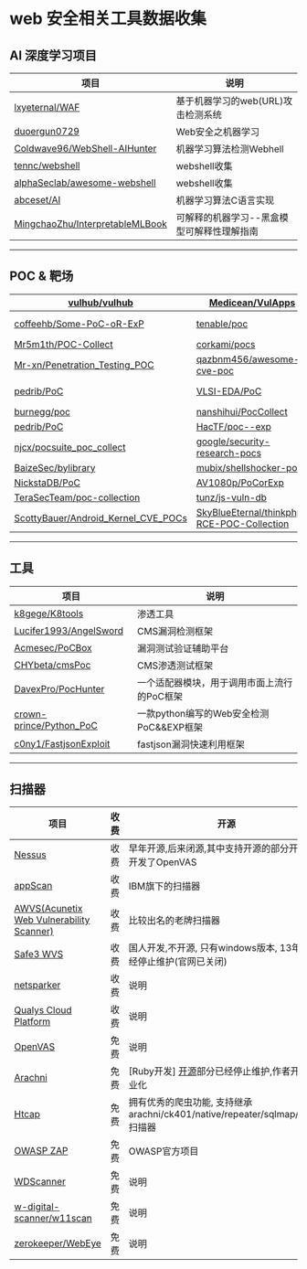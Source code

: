 # web 安全相关工具数据收集

## AI 深度学习项目

| 项目                                                                                    | 说明                                   |
| ------------------------------------------------------------------------------------- | ---------------------------------------- |
| [lxyeternal/WAF](https://github.com/lxyeternal/WAF)                                   | 基于机器学习的web(URL)攻击检测系统        |
| [duoergun0729 ](https://github.com/duoergun0729)                                      | Web安全之机器学习                         |
| [Coldwave96/WebShell-AIHunter](https://github.com/Coldwave96/WebShell-AIHunter)       | 机器学习算法检测Webhell                   |
| [tennc/webshell](https://github.com/tennc/webshell)                                   | webshell收集                             |
| [alphaSeclab/awesome-webshell](https://github.com/alphaSeclab/awesome-webshell)       | webshell收集                             |
| [abceset/AI](https://github.com/abceset/AI)                                           | 机器学习算法C语言实现                     |
| [MingchaoZhu/InterpretableMLBook](https://github.com/MingchaoZhu/InterpretableMLBook) | 可解释的机器学习--黑盒模型可解释性理解指南 |


---

## POC & 靶场

| [vulhub/vulhub](https://github.com/vulhub/vulhub)                                                        | [Medicean/VulApps](https://github.com/Medicean/VulApps)                                                     | -                                                                   |
| -------------------------------------------------------------------------------------------------------- | ----------------------------------------------------------------------------------------------------------- | ------------------------------------------------------------------- |
| [coffeehb/Some-PoC-oR-ExP](https://github.com/coffeehb/Some-PoC-oR-ExP)                                  | [tenable/poc](https://github.com/tenable/poc)                                                               | [ym2011/POC-EXP](https://github.com/ym2011/POC-EXP)                 |
| [Mr5m1th/POC-Collect](https://github.com/Mr5m1th/POC-Collect)                                            | [corkami/pocs](https://github.com/corkami/pocs)                                                             | [thezdi/PoC](https://github.com/thezdi/PoC)                         |
| [Mr-xn/Penetration_Testing_POC](https://github.com/Mr-xn/Penetration_Testing_POC)                        | [qazbnm456/awesome-cve-poc](https://github.com/qazbnm456/awesome-cve-poc)                                   | [mcw0/PoC](https://github.com/mcw0/PoC)                             |
| [pedrib/PoC](https://github.com/pedrib/PoC)                                                              | [VLSI-EDA/PoC](https://github.com/VLSI-EDA/PoC)                                                             | [ele7enxxh/poc-exp](https://github.com/ele7enxxh/poc-exp)           |
| [burnegg/poc](https://github.com/burnegg/poc)                                                            | [nanshihui/PocCollect](https://github.com/nanshihui/PocCollect)                                             | [gottburgm/Exploits](https://github.com/gottburgm/Exploits)         |
| [pedrib/PoC](https://github.com/pedrib/PoC)                                                              | [HacTF/poc--exp](https://github.com/HacTF/poc--exp)                                                         | [V-E-O/PoC](https://github.com/V-E-O/PoC)                           |
| [njcx/pocsuite_poc_collect](https://github.com/njcx/pocsuite_poc_collect)                                | [google/security-research-pocs](https://github.com/google/security-research-pocs)                           | [nomi-sec/PoC-in-GitHub](https://github.com/nomi-sec/PoC-in-GitHub) |
| [BaizeSec/bylibrary](https://github.com/BaizeSec/bylibrary/tree/main/docs/%E6%BC%8F%E6%B4%9E%E5%BA%93)   | [mubix/shellshocker-pocs](https://github.com/mubix/shellshocker-pocs)                                       | [jas502n](https://github.com/jas502n?tab=repositories)              |
| [NickstaDB/PoC](https://github.com/NickstaDB/PoC)                                                        | [AV1080p/PoCorExp](https://github.com/AV1080p/PoCorExp)                                                     | [lgandx/PoC](https://github.com/lgandx/PoC)                         |
| [TeraSecTeam/poc-collection](https://github.com/TeraSecTeam/poc-collection/blob/main/poc-collection.csv) | [tunz/js-vuln-db](https://github.com/tunz/js-vuln-db)                                                       | [pochubs/pochubs](https://github.com/pochubs/pochubs)               |
| [ScottyBauer/Android_Kernel_CVE_POCs](https://github.com/ScottyBauer/Android_Kernel_CVE_POCs)            | [SkyBlueEternal/thinkphp-RCE-POC-Collection](https://github.com/SkyBlueEternal/thinkphp-RCE-POC-Collection) |                                                                     |

----

## 工具

| 项目                                                                    | 说明                           |
| --------------------------------------------------------------------- | ---------------------------- |
| [k8gege/K8tools](https://github.com/k8gege/K8tools)                   | 渗透工具                         |
| [Lucifer1993/AngelSword](https://github.com/Lucifer1993/AngelSword)   | CMS漏洞检测框架                    |
| [Acmesec/PoCBox](https://github.com/Acmesec/PoCBox)                   | 漏洞测试验证辅助平台                   |
| [CHYbeta/cmsPoc](https://github.com/CHYbeta/cmsPoc)                   | CMS渗透测试框架                    |
| [DavexPro/PocHunter](https://github.com/DavexPro/PocHunter)           | 一个适配器模块，用于调用市面上流行的PoC框架      |
| [crown-prince/Python_PoC](https://github.com/crown-prince/Python_PoC) | 一款python编写的Web安全检测PoC&&EXP框架 |
| [c0ny1/FastjsonExploit](https://github.com/c0ny1/FastjsonExploit)     | fastjson漏洞快速利用框架             |

---

## 扫描器

| 项目                                                                  | 收费                         | 开源                         |
| --------------------------------------------------------------------- | ---------------------------- | ---------------------------- |
| [Nessus](https://www.tenable.com/products/nessus) |  收费                         | 早年开源,后来闭源,其中支持开源的部分开发者开发了OpenVAS         |
| [appScan](https://www.hcltechsw.com/products/appscan) |  收费                         | IBM旗下的扫描器                         |
| [AWVS(Acunetix Web Vulnerability Scanner)](https://www.acunetix.com/web-vulnerability-scanner) |  收费                         | 比较出名的老牌扫描器                         |
| [Safe3 WVS](https://sourceforge.net/projects/safe3wvs/) | 收费  | 国人开发,不开源, 只有windows版本, 13年就已经停止维护(官网已关闭) |
| [netsparker](https://www.netsparker.com/) |  收费                         | 说明                         |
| [Qualys Cloud Platform](https://www.qualys.com/cloud-platform/) |  收费                         | 说明                         |
| [OpenVAS](https://www.openvas.org/) |  免费                         | 说明                         |
| [Arachni](https://www.arachni-scanner.com/)  |  免费                         |[Ruby开发] [开源](https://github.com/Arachni/arachni)部分已经停止维护,作者开始商业化             |
| [Htcap](https://htcap.org/) | 免费 | 拥有优秀的爬虫功能, 支持继承arachni/ck401/native/repeater/sqlmap/wapiti 扫描器 |
| [OWASP ZAP](https://owasp.org/www-project-zap/) |  免费                         | OWASP官方项目                         |
| [WDScanner](https://github.com/TideSec/WDScanner) |  免费                         | 说明                         |
| [w-digital-scanner/w11scan](https://github.com/w-digital-scanner/w11scan) |  免费                         | 说明                         |
| [zerokeeper/WebEye](https://github.com/zerokeeper/WebEye) |  免费                         | 说明                         |

